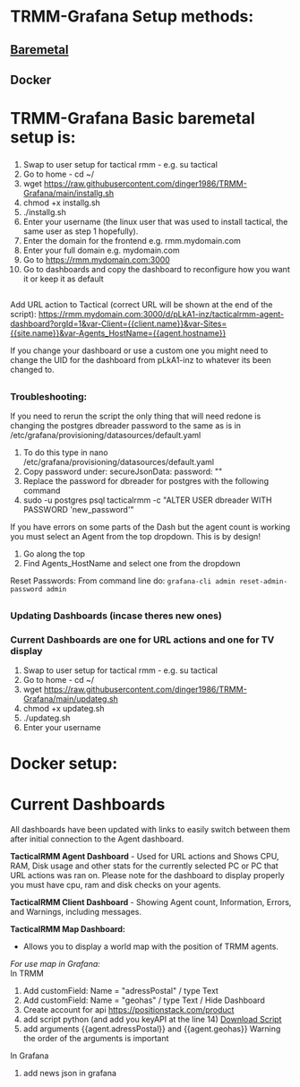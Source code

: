 # TRMM-Grafana Setup methods:

## [Baremetal](#trmm-grafana-basic-baremetal-setup-is)

## Docker

# TRMM-Grafana Basic baremetal setup is:

###

1. Swap to user setup for tactical rmm - e.g. su tactical
2. Go to home - cd ~/
3. wget https://raw.githubusercontent.com/dinger1986/TRMM-Grafana/main/installg.sh
4. chmod +x installg.sh
5. ./installg.sh
6. Enter your username (the linux user that was used to install tactical, the same user as step 1 hopefully).
7. Enter the domain for the frontend e.g. rmm.mydomain.com
8. Enter your full domain e.g. mydomain.com
9. Go to https://rmm.mydomain.com:3000
10. Go to dashboards and copy the dashboard to reconfigure how you want it or keep it as default
##
Add URL action to Tactical (correct URL will be shown at the end of the script):
https://rmm.mydomain.com:3000/d/pLkA1-inz/tacticalrmm-agent-dashboard?orgId=1&var-Client={{client.name}}&var-Sites={{site.name}}&var-Agents_HostName={{agent.hostname}}

If you change your dashboard or use a custom one you might need to change the UID for the dashboard from pLkA1-inz to whatever its been changed to.
##
### Troubleshooting:

If you need to rerun the script the only thing that will need redone is changing the postgres dbreader password 
to the same as is in /etc/grafana/provisioning/datasources/default.yaml

1. To do this type in nano /etc/grafana/provisioning/datasources/default.yaml
2. Copy password under: 
secureJsonData:
  password: ""
3. Replace the password for dbreader for postgres with the following command
4. sudo -u postgres psql tacticalrmm -c "ALTER USER dbreader WITH PASSWORD 'new_password'"

If you have errors on some parts of the Dash but the agent count is working you must select an Agent from the top dropdown. This is by design!

1. Go along the top
2. Find Agents_HostName and select one from the dropdown

Reset Passwords:
From command line do: `grafana-cli admin reset-admin-password admin`

##
### 
### Updating Dashboards (incase theres new ones)
### Current Dashboards are one for URL actions and one for TV display

1. Swap to user setup for tactical rmm - e.g. su tactical
2. Go to home - cd ~/
3. wget https://raw.githubusercontent.com/dinger1986/TRMM-Grafana/main/updateg.sh
4. chmod +x updateg.sh
5. ./updateg.sh
6. Enter your username
##

# Docker setup:


### 
# Current Dashboards

All dashboards have been updated with links to easily switch between them after initial connection to the Agent dashboard.

**TacticalRMM Agent Dashboard** - Used for URL actions and Shows CPU, RAM, Disk usage and other stats for the currently selected PC or PC that URL actions was ran on. Please note for the dashboard to display properly you must have cpu, ram and disk checks on your agents.

**TacticalRMM Client Dashboard** - Showing Agent count, Information, Errors, and Warnings, including messages.

**TacticalRMM Map Dashboard:** 
  * Allows you to display a world map with the position of TRMM agents.
  
  *For use map in Grafana:*  
  In TRMM
  1. Add customField: Name = "adressPostal" / type Text
  2. Add customField: Name = "geohas" / type Text / Hide Dashboard
  3. Create account for api https://positionstack.com/product
  4. add script python (and add you keyAPI at the line 14) [Download Script](https://raw.githubusercontent.com/dinger1986/TRMM-Grafana/a8e19f8a286cda043d8b06cac9592ee197c2dea2/Scripts/Map_getCoordinates.py)	
  5. add arguments {{agent.adressPostal}} and {{agent.geohas}} Warning the order of the arguments is important

In Grafana
  1. add news json in grafana
##
